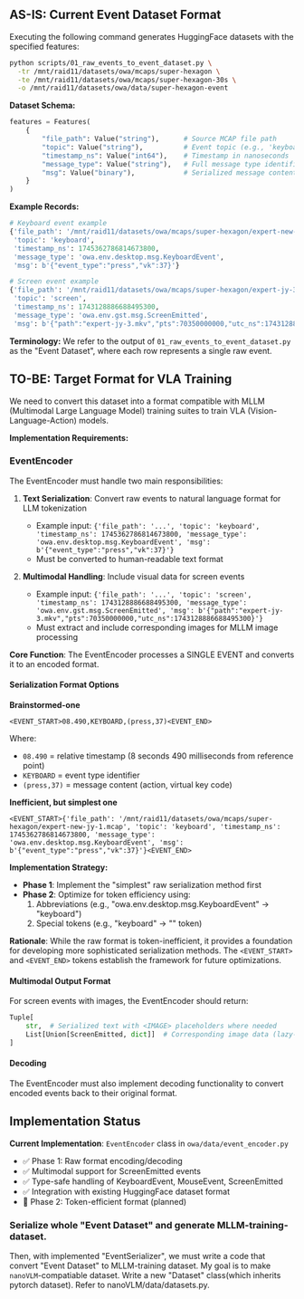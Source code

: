## AS-IS: Current Event Dataset Format

Executing the following command generates HuggingFace datasets with the specified features:

```bash
python scripts/01_raw_events_to_event_dataset.py \
  -tr /mnt/raid11/datasets/owa/mcaps/super-hexagon \
  -te /mnt/raid11/datasets/owa/mcaps/super-hexagon-30s \
  -o /mnt/raid11/datasets/owa/data/super-hexagon-event
```

**Dataset Schema:**
```python
features = Features(
    {
        "file_path": Value("string"),      # Source MCAP file path
        "topic": Value("string"),          # Event topic (e.g., 'keyboard', 'screen')
        "timestamp_ns": Value("int64"),    # Timestamp in nanoseconds
        "message_type": Value("string"),   # Full message type identifier
        "msg": Value("binary"),            # Serialized message content
    }
)
```

**Example Records:**
```python
# Keyboard event example
{'file_path': '/mnt/raid11/datasets/owa/mcaps/super-hexagon/expert-new-jy-1.mcap',
 'topic': 'keyboard',
 'timestamp_ns': 1745362786814673800,
 'message_type': 'owa.env.desktop.msg.KeyboardEvent',
 'msg': b'{"event_type":"press","vk":37}'}

# Screen event example
{'file_path': '/mnt/raid11/datasets/owa/mcaps/super-hexagon/expert-jy-3.mcap',
 'topic': 'screen',
 'timestamp_ns': 1743128886688495300,
 'message_type': 'owa.env.gst.msg.ScreenEmitted',
 'msg': b'{"path":"expert-jy-3.mkv","pts":70350000000,"utc_ns":1743128886688495300}'}
```

**Terminology:** We refer to the output of `01_raw_events_to_event_dataset.py` as the "Event Dataset", where each row represents a single raw event.

## TO-BE: Target Format for VLA Training

We need to convert this dataset into a format compatible with MLLM (Multimodal Large Language Model) training suites to train VLA (Vision-Language-Action) models.

**Implementation Requirements:**

### EventEncoder

The EventEncoder must handle two main responsibilities:

1. **Text Serialization**: Convert raw events to natural language format for LLM tokenization
   - Example input: `{'file_path': '...', 'topic': 'keyboard', 'timestamp_ns': 1745362786814673800, 'message_type': 'owa.env.desktop.msg.KeyboardEvent', 'msg': b'{"event_type":"press","vk":37}'}`
   - Must be converted to human-readable text format

2. **Multimodal Handling**: Include visual data for screen events
   - Example input: `{'file_path': '...', 'topic': 'screen', 'timestamp_ns': 1743128886688495300, 'message_type': 'owa.env.gst.msg.ScreenEmitted', 'msg': b'{"path":"expert-jy-3.mkv","pts":70350000000,"utc_ns":1743128886688495300}'}`
   - Must extract and include corresponding images for MLLM image processing

**Core Function**: The EventEncoder processes a SINGLE EVENT and converts it to an encoded format.

#### Serialization Format Options

**Brainstormed-one**
```
<EVENT_START>08.490,KEYBOARD,(press,37)<EVENT_END>
```
Where:
- `08.490` = relative timestamp (8 seconds 490 milliseconds from reference point)
- `KEYBOARD` = event type identifier
- `(press,37)` = message content (action, virtual key code)

**Inefficient, but simplest one**
```
<EVENT_START>{'file_path': '/mnt/raid11/datasets/owa/mcaps/super-hexagon/expert-new-jy-1.mcap', 'topic': 'keyboard', 'timestamp_ns': 1745362786814673800, 'message_type': 'owa.env.desktop.msg.KeyboardEvent', 'msg': b'{"event_type":"press","vk":37}'}<EVENT_END>
```

**Implementation Strategy:**
- **Phase 1**: Implement the "simplest" raw serialization method first
- **Phase 2**: Optimize for token efficiency using:
  1. Abbreviations (e.g., "owa.env.desktop.msg.KeyboardEvent" → "keyboard")
  2. Special tokens (e.g., "keyboard" → "<KEYBOARD>" token)

**Rationale**: While the raw format is token-inefficient, it provides a foundation for developing more sophisticated serialization methods. The `<EVENT_START>` and `<EVENT_END>` tokens establish the framework for future optimizations.

#### Multimodal Output Format

For screen events with images, the EventEncoder should return:
```python
Tuple[
    str,  # Serialized text with <IMAGE> placeholders where needed
    List[Union[ScreenEmitted, dict]]  # Corresponding image data (lazy-loaded)
]
```

#### Decoding

The EventEncoder must also implement decoding functionality to convert encoded events back to their original format.

## Implementation Status

**Current Implementation**: `EventEncoder` class in `owa/data/event_encoder.py`
- ✅ Phase 1: Raw format encoding/decoding
- ✅ Multimodal support for ScreenEmitted events
- ✅ Type-safe handling of KeyboardEvent, MouseEvent, ScreenEmitted
- ✅ Integration with existing HuggingFace dataset format
- 🔄 Phase 2: Token-efficient format (planned)

### Serialize whole "Event Dataset" and generate MLLM-training-dataset.

Then, with implemented "EventSerializer", we must write a code that convert "Event Dataset" to MLLM-training dataset. My goal is to make `nanoVLM`-compatiable dataset. Write a new "Dataset" class(which inherits pytorch dataset). Refer to nanoVLM/data/datasets.py.